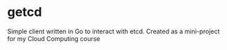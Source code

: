 # getcd
Simple client written in Go to interact with etcd. Created as a mini-project for my Cloud Computing course

